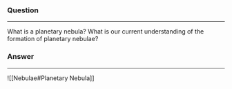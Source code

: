 ### Question
---
What is a planetary nebula? What is our current understanding of the formation of planetary nebulae?

### Answer
---
![[Nebulae#Planetary Nebula]]
